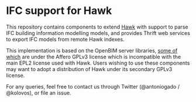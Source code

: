 IFC support for Hawk
===

This repository contains components to extend [Hawk](https://github.com/mondo-project/mondo-hawk-ifc) with support to parse IFC building information modelling models, and provides Thrift web services to export IFC models from remote Hawk indexes.

This implementation is based on the OpenBIM server libraries, [some of which](http://bimserver.org/license/) are under the Affero GPLv3 license which is incompatible with the main EPL2 license used with Hawk. Users wishing to use these components may want to adopt a distribution of Hawk under its secondary GPLv3 license.

For any queries, feel free to contact us through Twitter (@antoniogado / @kolovos), or file an issue.
